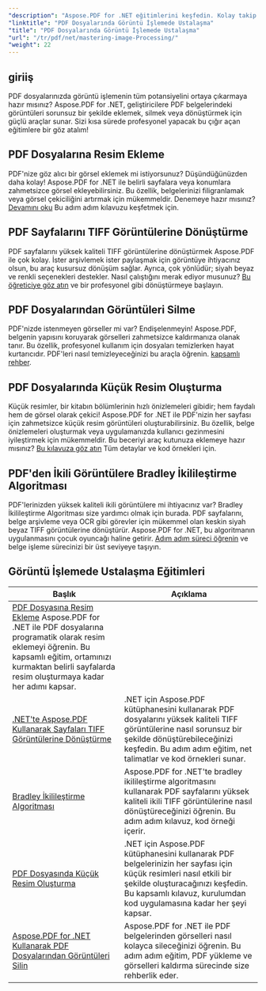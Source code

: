 ```yaml
---
"description": "Aspose.PDF for .NET eğitimlerini keşfedin. Kolay takip edilebilen, SEO'ya uygun kılavuzlar ve kod örnekleriyle PDF dosyalarına resim ekleme, dönüştürme ve yönetme konusunda uzmanlaşın."
"linktitle": "PDF Dosyalarında Görüntü İşlemede Ustalaşma"
"title": "PDF Dosyalarında Görüntü İşlemede Ustalaşma"
"url": "/tr/pdf/net/mastering-image-Processing/"
"weight": 22
---
```


## giriiş

PDF dosyalarınızda görüntü işlemenin tüm potansiyelini ortaya çıkarmaya hazır mısınız? Aspose.PDF for .NET, geliştiricilere PDF belgelerindeki görüntüleri sorunsuz bir şekilde eklemek, silmek veya dönüştürmek için güçlü araçlar sunar. Sizi kısa sürede profesyonel yapacak bu çığır açan eğitimlere bir göz atalım!

## PDF Dosyalarına Resim Ekleme  

PDF'nize göz alıcı bir görsel eklemek mi istiyorsunuz? Düşündüğünüzden daha kolay! Aspose.PDF for .NET ile belirli sayfalara veya konumlara zahmetsizce görsel ekleyebilirsiniz. Bu özellik, belgelerinizi filigranlamak veya görsel çekiciliğini artırmak için mükemmeldir. Denemeye hazır mısınız? [Devamını oku](./adding-image/) Bu adım adım kılavuzu keşfetmek için.

## PDF Sayfalarını TIFF Görüntülerine Dönüştürme  

PDF sayfalarını yüksek kaliteli TIFF görüntülerine dönüştürmek Aspose.PDF ile çok kolay. İster arşivlemek ister paylaşmak için görüntüye ihtiyacınız olsun, bu araç kusursuz dönüşüm sağlar. Ayrıca, çok yönlüdür; siyah beyaz ve renkli seçenekleri destekler. Nasıl çalıştığını merak ediyor musunuz? [Bu öğreticiye göz atın](./convert-pages-to-tiff-images/) ve bir profesyonel gibi dönüştürmeye başlayın.

## PDF Dosyalarından Görüntüleri Silme  

PDF'nizde istenmeyen görseller mi var? Endişelenmeyin! Aspose.PDF, belgenin yapısını koruyarak görselleri zahmetsizce kaldırmanıza olanak tanır. Bu özellik, profesyonel kullanım için dosyaları temizlerken hayat kurtarıcıdır. PDF'leri nasıl temizleyeceğinizi bu araçla öğrenin. [kapsamlı rehber](./delete-images-from-pdf-files/).  

## PDF Dosyalarında Küçük Resim Oluşturma  

Küçük resimler, bir kitabın bölümlerinin hızlı önizlemeleri gibidir; hem faydalı hem de görsel olarak çekici! Aspose.PDF for .NET ile PDF'nizin her sayfası için zahmetsizce küçük resim görüntüleri oluşturabilirsiniz. Bu özellik, belge önizlemeleri oluşturmak veya uygulamanızda kullanıcı gezinmesini iyileştirmek için mükemmeldir. Bu beceriyi araç kutunuza eklemeye hazır mısınız? [Bu kılavuza göz atın](./creating-thumbnail-images/) Tüm detaylar ve kod örnekleri için.

## PDF'den İkili Görüntülere Bradley İkilileştirme Algoritması  

PDF'lerinizden yüksek kaliteli ikili görüntülere mi ihtiyacınız var? Bradley İkilileştirme Algoritması size yardımcı olmak için burada. PDF sayfalarını, belge arşivleme veya OCR gibi görevler için mükemmel olan keskin siyah beyaz TIFF görüntülerine dönüştürür. Aspose.PDF for .NET, bu algoritmanın uygulanmasını çocuk oyuncağı haline getirir. [Adım adım süreci öğrenin](./bradley-binarization-algorithm/) ve belge işleme sürecinizi bir üst seviyeye taşıyın.

## Görüntü İşlemede Ustalaşma Eğitimleri
| Başlık | Açıklama |
| --- | --- | 
| [PDF Dosyasına Resim Ekleme](./adding-image/) Aspose.PDF for .NET ile PDF dosyalarına programatik olarak resim eklemeyi öğrenin. Bu kapsamlı eğitim, ortamınızı kurmaktan belirli sayfalarda resim oluşturmaya kadar her adımı kapsar.  
| [.NET'te Aspose.PDF Kullanarak Sayfaları TIFF Görüntülerine Dönüştürme](./convert-pages-to-tiff-images/) | .NET için Aspose.PDF kütüphanesini kullanarak PDF dosyalarını yüksek kaliteli TIFF görüntülerine nasıl sorunsuz bir şekilde dönüştürebileceğinizi keşfedin. Bu adım adım eğitim, net talimatlar ve kod örnekleri sunar.  
| [Bradley İkilileştirme Algoritması](./bradley-binarization-algorithm/) | Aspose.PDF for .NET'te bradley ikilileştirme algoritmasını kullanarak PDF sayfalarını yüksek kaliteli ikili TIFF görüntülerine nasıl dönüştüreceğinizi öğrenin. Bu adım adım kılavuz, kod örneği içerir.   
| [PDF Dosyasında Küçük Resim Oluşturma](./creating-thumbnail-images/) | .NET için Aspose.PDF kütüphanesini kullanarak PDF belgelerinizin her sayfası için küçük resimleri nasıl etkili bir şekilde oluşturacağınızı keşfedin. Bu kapsamlı kılavuz, kurulumdan kod uygulamasına kadar her şeyi kapsar.  
| [Aspose.PDF for .NET Kullanarak PDF Dosyalarından Görüntüleri Silin](./delete-images-from-pdf-files/) | Aspose.PDF for .NET ile PDF belgelerinden görselleri nasıl kolayca sileceğinizi öğrenin. Bu adım adım eğitim, PDF yükleme ve görselleri kaldırma sürecinde size rehberlik eder.